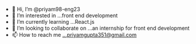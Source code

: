 - 👋 Hi, I’m @priyam98-eng23
- 👀 I’m interested in ...front end development
- 🌱 I’m currently learning ...React.js
- 💞️ I’m looking to collaborate on ...an internship for front end development
- 📫 How to reach me ...priyamgupta351@gmail.com

<!---
priyam98-eng23/priyam98-eng23 is a ✨ special ✨ repository because its `README.md` (this file) appears on your GitHub profile.
You can click the Preview link to take a look at your changes.
--->
